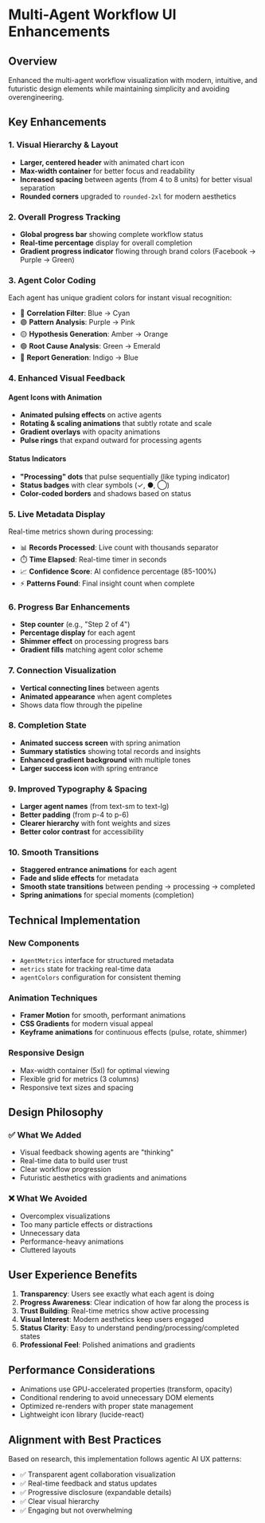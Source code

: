 # Multi-Agent Workflow UI Enhancements

## Overview
Enhanced the multi-agent workflow visualization with modern, intuitive, and futuristic design elements while maintaining simplicity and avoiding overengineering.

## Key Enhancements

### 1. **Visual Hierarchy & Layout**
- **Larger, centered header** with animated chart icon
- **Max-width container** for better focus and readability
- **Increased spacing** between agents (from 4 to 8 units) for better visual separation
- **Rounded corners** upgraded to `rounded-2xl` for modern aesthetics

### 2. **Overall Progress Tracking**
- **Global progress bar** showing complete workflow status
- **Real-time percentage** display for overall completion
- **Gradient progress indicator** flowing through brand colors (Facebook → Purple → Green)

### 3. **Agent Color Coding**
Each agent has unique gradient colors for instant visual recognition:
- 🔵 **Correlation Filter**: Blue → Cyan
- 🟣 **Pattern Analysis**: Purple → Pink
- 🟡 **Hypothesis Generation**: Amber → Orange
- 🟢 **Root Cause Analysis**: Green → Emerald
- 🔷 **Report Generation**: Indigo → Blue

### 4. **Enhanced Visual Feedback**

#### Agent Icons with Animation
- **Animated pulsing effects** on active agents
- **Rotating & scaling animations** that subtly rotate and scale
- **Gradient overlays** with opacity animations
- **Pulse rings** that expand outward for processing agents

#### Status Indicators
- **"Processing" dots** that pulse sequentially (like typing indicator)
- **Status badges** with clear symbols (✓, ●, ◯)
- **Color-coded borders** and shadows based on status

### 5. **Live Metadata Display**
Real-time metrics shown during processing:
- 📊 **Records Processed**: Live count with thousands separator
- ⏱️ **Time Elapsed**: Real-time timer in seconds
- 📈 **Confidence Score**: AI confidence percentage (85-100%)
- ⚡ **Patterns Found**: Final insight count when complete

### 6. **Progress Bar Enhancements**
- **Step counter** (e.g., "Step 2 of 4")
- **Percentage display** for each agent
- **Shimmer effect** on processing progress bars
- **Gradient fills** matching agent color scheme

### 7. **Connection Visualization**
- **Vertical connecting lines** between agents
- **Animated appearance** when agent completes
- Shows data flow through the pipeline

### 8. **Completion State**
- **Animated success screen** with spring animation
- **Summary statistics** showing total records and insights
- **Enhanced gradient background** with multiple tones
- **Larger success icon** with spring entrance

### 9. **Improved Typography & Spacing**
- **Larger agent names** (from text-sm to text-lg)
- **Better padding** (from p-4 to p-6)
- **Clearer hierarchy** with font weights and sizes
- **Better color contrast** for accessibility

### 10. **Smooth Transitions**
- **Staggered entrance animations** for each agent
- **Fade and slide effects** for metadata
- **Smooth state transitions** between pending → processing → completed
- **Spring animations** for special moments (completion)

## Technical Implementation

### New Components
- `AgentMetrics` interface for structured metadata
- `metrics` state for tracking real-time data
- `agentColors` configuration for consistent theming

### Animation Techniques
- **Framer Motion** for smooth, performant animations
- **CSS Gradients** for modern visual appeal
- **Keyframe animations** for continuous effects (pulse, rotate, shimmer)

### Responsive Design
- Max-width container (5xl) for optimal viewing
- Flexible grid for metrics (3 columns)
- Responsive text sizes and spacing

## Design Philosophy

### ✅ What We Added
- Visual feedback showing agents are "thinking"
- Real-time data to build user trust
- Clear workflow progression
- Futuristic aesthetics with gradients and animations

### ❌ What We Avoided
- Overcomplex visualizations
- Too many particle effects or distractions
- Unnecessary data
- Performance-heavy animations
- Cluttered layouts

## User Experience Benefits

1. **Transparency**: Users see exactly what each agent is doing
2. **Progress Awareness**: Clear indication of how far along the process is
3. **Trust Building**: Real-time metrics show active processing
4. **Visual Interest**: Modern aesthetics keep users engaged
5. **Status Clarity**: Easy to understand pending/processing/completed states
6. **Professional Feel**: Polished animations and gradients

## Performance Considerations
- Animations use GPU-accelerated properties (transform, opacity)
- Conditional rendering to avoid unnecessary DOM elements
- Optimized re-renders with proper state management
- Lightweight icon library (lucide-react)

## Alignment with Best Practices
Based on research, this implementation follows agentic AI UX patterns:
- ✅ Transparent agent collaboration visualization
- ✅ Real-time feedback and status updates
- ✅ Progressive disclosure (expandable details)
- ✅ Clear visual hierarchy
- ✅ Engaging but not overwhelming

